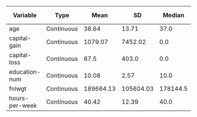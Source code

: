 | Variable | Type | Mean | SD | Median | Min | Max | Mode | Missing (n) | Missing (%) | Count | Proportion (%) |
| --- | --- | --- | --- | --- | --- | --- | --- | --- | --- | --- | --- |
| age | Continuous | 38.64 | 13.71 | 37.0 | 17 | 90 | 36 | 0 | 0.0 | 48842 | 100.0 |
| capital-gain | Continuous | 1079.07 | 7452.02 | 0.0 | 0 | 99999 | 0 | 0 | 0.0 | 48842 | 100.0 |
| capital-loss | Continuous | 87.5 | 403.0 | 0.0 | 0 | 4356 | 0 | 0 | 0.0 | 48842 | 100.0 |
| education-num | Continuous | 10.08 | 2.57 | 10.0 | 1 | 16 | 9 | 0 | 0.0 | 48842 | 100.0 |
| fnlwgt | Continuous | 189664.13 | 105604.03 | 178144.5 | 12285 | 1490400 | 203488 | 0 | 0.0 | 48842 | 100.0 |
| hours-per-week | Continuous | 40.42 | 12.39 | 40.0 | 1 | 99 | 40 | 0 | 0.0 | 48842 | 100.0 |